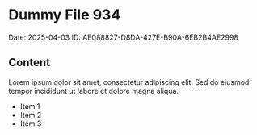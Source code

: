 # Dummy File 934

Date: 2025-04-03
ID: AE088827-D8DA-427E-B90A-6EB2B4AE2998

## Content

Lorem ipsum dolor sit amet, consectetur adipiscing elit.
Sed do eiusmod tempor incididunt ut labore et dolore magna aliqua.

* Item 1
* Item 2
* Item 3

